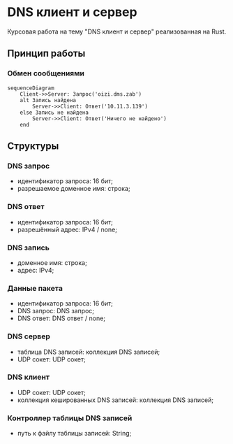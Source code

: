 # DNS клиент и сервер

Курсовая работа на тему "DNS клиент и сервер" реализованная на Rust.

## Принцип работы

### Обмен сообщениями

```mermaid
sequenceDiagram
    Client->>Server: Запрос('oizi.dms.zab')
    alt Запись найдена
        Server->>Client: Ответ('10.11.3.139')
    else Запись не найдена
        Server->>Client: Ответ('Ничего не найдено')
    end
```

## Структуры

### DNS запрос

- идентификатор запроса: 16 бит;
- разрешаемое доменное имя: строка;

### DNS ответ

- идентификатор запроса: 16 бит;
- разрешённый адрес: IPv4 / none;

### DNS запись

- доменное имя: строка;
- адрес: IPv4;

### Данные пакета

- идентификатор запроса: 16 бит;
- DNS запрос: DNS запрос;
- DNS ответ: DNS ответ / none;

### DNS сервер

- таблица DNS записей: коллекция DNS записей;
- UDP сокет: UDP сокет;

### DNS клиент

- UDP сокет: UDP сокет;
- коллекция кешированных DNS записей: коллекция DNS записей;

### Контроллер таблицы DNS записей

- путь к файлу таблицы записей: String;
